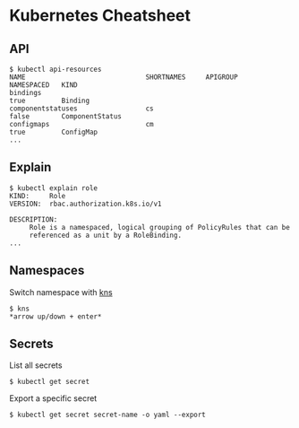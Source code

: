 # Kubernetes Cheatsheet

## API

```
$ kubectl api-resources
NAME                              SHORTNAMES     APIGROUP                                          NAMESPACED   KIND
bindings                                                                                           true         Binding
componentstatuses                 cs                                                               false        ComponentStatus
configmaps                        cm                                                               true         ConfigMap
...
```

## Explain

```
$ kubectl explain role
KIND:     Role
VERSION:  rbac.authorization.k8s.io/v1

DESCRIPTION:
     Role is a namespaced, logical grouping of PolicyRules that can be
     referenced as a unit by a RoleBinding.
...
```

## Namespaces

Switch namespace with [kns](https://github.com/blendle/kns)

```
$ kns
*arrow up/down + enter*
```

## Secrets

List all secrets

```
$ kubectl get secret
```

Export a specific secret

```
$ kubectl get secret secret-name -o yaml --export
```
